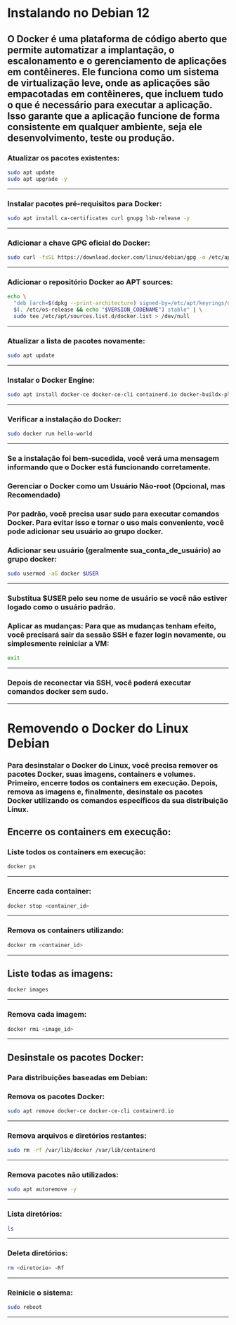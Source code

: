 # Instalando no Debian 12

## O Docker é uma plataforma de código aberto que permite automatizar a implantação, o escalonamento e o gerenciamento de aplicações em contêineres. Ele funciona como um sistema de virtualização leve, onde as aplicações são empacotadas em contêineres, que incluem tudo o que é necessário para executar a aplicação. Isso garante que a aplicação funcione de forma consistente em qualquer ambiente, seja ele desenvolvimento, teste ou produção. 

### Atualizar os pacotes existentes:
````Bash
sudo apt update
sudo apt upgrade -y
````
--------------
### Instalar pacotes pré-requisitos para Docker:
````Bash
sudo apt install ca-certificates curl gnupg lsb-release -y
````
---------
### Adicionar a chave GPG oficial do Docker:
````Bash
sudo curl -fsSL https://download.docker.com/linux/debian/gpg -o /etc/apt/keyrings/docker.asc
````
-------------
### Adicionar o repositório Docker ao APT sources:
````Bash
echo \
  "deb [arch=$(dpkg --print-architecture) signed-by=/etc/apt/keyrings/docker.asc] https://download.docker.com/linux/debian \
  $(. /etc/os-release && echo "$VERSION_CODENAME") stable" | \
  sudo tee /etc/apt/sources.list.d/docker.list > /dev/null
````
---------------
### Atualizar a lista de pacotes novamente:
````Bash
sudo apt update
````
------------
### Instalar o Docker Engine:
````Bash
sudo apt install docker-ce docker-ce-cli containerd.io docker-buildx-plugin docker-compose-plugin -y
````
-----------
### Verificar a instalação do Docker:
````Bash
sudo docker run hello-world
````
-------------
### Se a instalação foi bem-sucedida, você verá uma mensagem informando que o Docker está funcionando corretamente.
### Gerenciar o Docker como um Usuário Não-root (Opcional, mas Recomendado)
### Por padrão, você precisa usar sudo para executar comandos Docker. Para evitar isso e tornar o uso mais conveniente, você pode adicionar seu usuário ao grupo docker.

### Adicionar seu usuário (geralmente sua_conta_de_usuário) ao grupo docker:
````Bash
sudo usermod -aG docker $USER
````
------------
### Substitua $USER pelo seu nome de usuário se você não estiver logado como o usuário padrão.

### Aplicar as mudanças: Para que as mudanças tenham efeito, você precisará sair da sessão SSH e fazer login novamente, ou simplesmente reiniciar a VM:
````Bash
exit
````
------------
### Depois de reconectar via SSH, você poderá executar comandos docker sem sudo.

-------------------------

# Removendo o Docker do Linux Debian

### Para desinstalar o Docker do Linux, você precisa remover os pacotes Docker, suas imagens, containers e volumes. Primeiro, encerre todos os containers em execução. Depois, remova as imagens e, finalmente, desinstale os pacotes Docker utilizando os comandos específicos da sua distribuição Linux. 

## Encerre os containers em execução:
### Liste todos os containers em execução:
````Bash
docker ps
````
------------
### Encerre cada container:
````Bash
docker stop <container_id>
````
------------
### Remova os containers utilizando:
````Bash
docker rm <container_id>
````
-----------
## Liste todas as imagens:
````Bash
docker images
````
-------------
### Remova cada imagem:
````Bash
docker rmi <image_id>
````
------------
## Desinstale os pacotes Docker: 
### Para distribuições baseadas em Debian:
### Remova os pacotes Docker: 
````Bash
sudo apt remove docker-ce docker-ce-cli containerd.io
````
-------------
### Remova arquivos e diretórios restantes: 
````Bash
sudo rm -rf /var/lib/docker /var/lib/containerd
````
------------
### Remova pacotes não utilizados:
````Bash
sudo apt autoremove -y
````
----------
### Lista diretórios:
````Bash
ls
````
-----------
### Deleta diretórios:
````Bash
rm <diretorio> -Rf
````
------------
### Reinicie o sistema:
````Bash
sudo reboot
````
-------------

